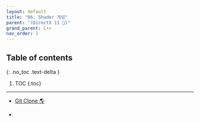 ```yaml
---
layout: default
title: "06. Shader 개념"
parent: "(DirectX 11 🎇)"
grand_parent: C++
nav_order: 1
---
```


## Table of contents
{: .no_toc .text-delta }

1. TOC
{:toc}

---

* [Git Clone 🌎](https://github.com/EasyCoding-7/Directx11_Rasterization/tree/1/1_Triangle)

*